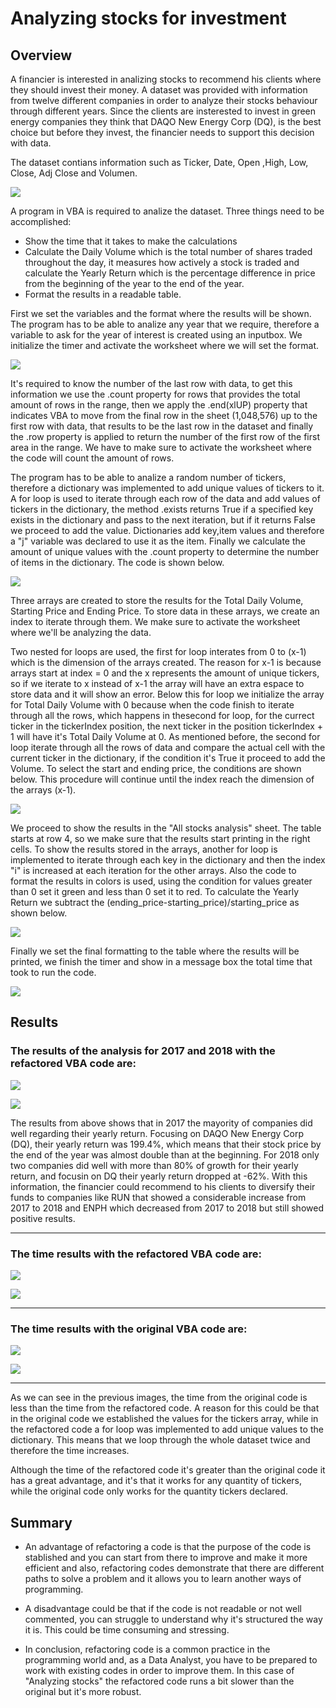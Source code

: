 # Analyzing stocks for investment

## Overview
A financier is interested in analizing stocks to recommend his clients where they should invest their money.
A dataset was provided with information from twelve different companies in order to analyze their stocks behaviour through different years.
Since the clients are insterested to invest in green energy companies they think that DAQO New Energy Corp (DQ), is the best choice but before they invest, the financier needs to support this decision with data.

The dataset contians information such as Ticker, Date, Open ,High, Low, Close, Adj Close and Volumen.

![](resources/extra_resources/Dataset.PNG)

A program in VBA is required to analize the dataset. 
Three things need to be accomplished:

* Show the time that it takes to make the calculations
* Calculate the Daily Volume which is the total number of shares traded throughout the day, it measures how actively a stock is traded and calculate the Yearly Return which is the percentage difference in price from the beginning of the year to the end of the year.
* Format the results in a readable table.

First we set the variables and the format where the results will be shown.
The program has to be able to analize any year that we require, therefore a variable to ask for the year of interest is created using an inputbox. We initialize the timer and activate the worksheet where we will set the format.

![](resources/extra_resources/Variables.PNG)

It's required to know the number of the last row with data, to get this information we use the .count property for rows that provides the total amount of rows in the range, then we apply the .end(xlUP) property that indicates VBA to move from the final row in the sheet (1,048,576) up to the first row with data, that results to be the last row in the dataset and finally the .row property is applied to return the number of the first row of the first area in the range. We have to make sure to activate the worksheet where the code will count the amount of rows. 

The program has to be able to analize a random number of tickers, therefore a dictionary was implemented to add unique values of tickers to it.
A for loop is used to iterate through each row of the data and add values of tickers in the dictionary, the method .exists returns True if a specified key exists in the dictionary and pass to the next iteration, but if it returns False we proceed to add the value. Dictionaries add key,item values and therefore a "j" variable was declared to use it as the item.
Finally we calculate the amount of unique values with the .count property to determine the number of items in the dictionary.
The code is shown below.

![](resources/extra_resources/Dictionary.PNG)

Three arrays are created to store the results for the Total Daily Volume, Starting Price and Ending Price. To store data in these arrays, we create an index to iterate through them. We make sure to activate the worksheet where we'll be analyzing the data.

Two nested for loops are used, the first for loop interates from 0 to (x-1) which is the dimension of the arrays created. The reason for x-1 is because arrays start at index = 0 and the x represents the amount of unique tickers, so if we iterate to x instead of x-1 the array will have an extra espace to store data and it will show an error. Below this for loop we initialize the array for Total Daily Volume with 0 because when the code finish to iterate through all the rows, which happens in thesecond for loop, for the currect ticker in the tickerIndex position, the next ticker in the position tickerIndex + 1 will have it's Total Daily Volume at 0. As mentioned before, the second for loop iterate through all the rows of data and compare the actual cell with the current ticker in the dictionary, if the condition it's True it proceed to add the Volume. To select the start and ending price, the conditions are shown below. 
This procedure will continue until the index reach the dimension of the arrays (x-1).

![](resources/extra_resources/Storing_outcomes.PNG)

We proceed to show the results in the "All stocks analysis" sheet. The table starts at row 4, so we make sure that the results start printing in the right cells.
To show the results stored in the arrays, another for loop is implemented to iterate through each key in the dictionary and then the index "i" is increased at each iteration for the other arrays. Also the code to format the results in colors is used, using the condition for values greater than 0 set it green and less than 0 set it to red. To calculate the Yearly Return we subtract the (ending_price-starting_price)/starting_price as shown below.

![](resources/extra_resources/Print_results.PNG)

Finally we set the final formatting to the table where the results will be printed, we finish the timer and show in a message box the total time that took to run the code.

![](resources/extra_resources/Formatting_timer.PNG)

## Results


###  The results of the analysis for 2017 and 2018 with the refactored VBA code are:

![](resources/extra_resources/2017.PNG)

![](resources/extra_resources/2018.PNG)

The results from above shows that in 2017 the mayority of companies did well regarding their yearly return. Focusing on DAQO New Energy Corp (DQ), their yearly return was 199.4%, which means that their stock price by the end of the year was almost double than at the beginning. 
For 2018 only two companies did well with more than 80% of growth for their yearly return, and focusin on DQ their yearly return dropped at -62%.
With this information, the financier could recommend to his clients to diversify their funds to companies like RUN that showed a considerable increase from 2017 to 2018 and ENPH which decreased from 2017 to 2018 but still showed positive results.

------------------------------------------------------------------------------------------

###  The time results with the refactored VBA code are:

![](resources/VBA_Challenge_2017.PNG)

![](resources/VBA_Challenge_2018.PNG)

------------------------------------------------------------------------------------------

###  The time results with the original VBA code are:

![](resources/extra_resources/OC_2017.PNG)

![](resources/extra_resources/OC_2018.PNG)

------------------------------------------------------------------------------------------

As we can see in the previous images, the time from the original code is less than the time from the refactored code.
A reason for this could be that in the original code we established the values for the tickers array, while in the refactored code a for loop was implemented to add unique values to the dictionary. This means that we loop through the whole dataset twice and therefore the time increases.

Although the time of the refactored code it's greater than the original code it has a great advantage, and it's that it works for any quantity of tickers, while the original code only works for the quantity tickers declared.

## Summary

* An advantage of refactoring a code is that the purpose of the code is stablished and you can start from there to improve and make it more efficient and also, refactoring codes demonstrate that there are different paths to solve a problem and it allows you to learn another ways of programming.

* A disadvantage could be that if the code is not readable or not well commented, you can struggle to understand why it's structured the way it is. This could be time consuming and stressing.

* In conclusion, refactoring code is a common practice in the programming world and, as a Data Analyst, you have to be prepared to work with existing codes in order to improve them. In this case of "Analyzing stocks" the refactored code runs a bit slower than the original but it's more robust.

















